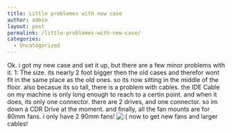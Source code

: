 ```yaml
---
title: Little problemes with new case
author: admin
layout: post
permalink: /little-problemes-with-new-case/
categories:
  - Uncategorized
---
```

Ok. i got my new case and set it up, but there are a few minor problems with it. 1: The size. its nearly 2 foot bigger then the old cases and therefor wont fit in the same place as the old ones. so its now sitting in the middle of the floor. also becasue its so tall, there is a problem with cables. the IDE Cable on my machine is only long enough to reach to a certin point. and when it does, its only one connector. there are 2 drives, and one connector. so im down a CDR Drive at the moment. and finally, all the fan mounts are for 80mm fans. i only have 2 90mm fans! <img src="http://blog.lotas-smartman.net/wp-includes/images/smilies/icon_sad.gif" alt=":(" class="wp-smiley" /> now to get new fans and larger cables!